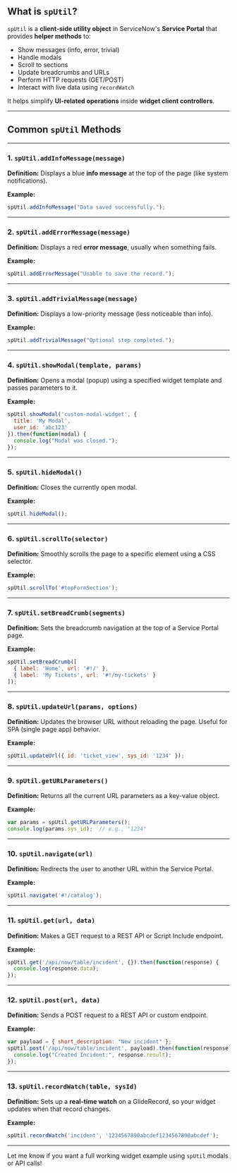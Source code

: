 
## **What is `spUtil`?**

`spUtil` is a **client-side utility object** in ServiceNow's **Service Portal** that provides **helper methods** to:
- Show messages (info, error, trivial)
- Handle modals
- Scroll to sections
- Update breadcrumbs and URLs
- Perform HTTP requests (GET/POST)
- Interact with live data using `recordWatch`

It helps simplify **UI-related operations** inside **widget client controllers**.

---

## **Common `spUtil` Methods**

---

### **1. `spUtil.addInfoMessage(message)`**

**Definition:** Displays a blue **info message** at the top of the page (like system notifications).

**Example:**
```javascript
spUtil.addInfoMessage("Data saved successfully.");
```

---

### **2. `spUtil.addErrorMessage(message)`**

**Definition:** Displays a red **error message**, usually when something fails.

**Example:**
```javascript
spUtil.addErrorMessage("Unable to save the record.");
```

---

### **3. `spUtil.addTrivialMessage(message)`**

**Definition:** Displays a low-priority message (less noticeable than info).

**Example:**
```javascript
spUtil.addTrivialMessage("Optional step completed.");
```

---

### **4. `spUtil.showModal(template, params)`**

**Definition:** Opens a modal (popup) using a specified widget template and passes parameters to it.

**Example:**
```javascript
spUtil.showModal('custom-modal-widget', {
  title: 'My Modal',
  user_id: 'abc123'
}).then(function(modal) {
  console.log("Modal was closed.");
});
```

---

### **5. `spUtil.hideModal()`**

**Definition:** Closes the currently open modal.

**Example:**
```javascript
spUtil.hideModal();
```

---

### **6. `spUtil.scrollTo(selector)`**

**Definition:** Smoothly scrolls the page to a specific element using a CSS selector.

**Example:**
```javascript
spUtil.scrollTo('#topFormSection');
```

---

### **7. `spUtil.setBreadCrumb(segments)`**

**Definition:** Sets the breadcrumb navigation at the top of a Service Portal page.

**Example:**
```javascript
spUtil.setBreadCrumb([
  { label: 'Home', url: '#!/' },
  { label: 'My Tickets', url: '#!/my-tickets' }
]);
```

---

### **8. `spUtil.updateUrl(params, options)`**

**Definition:** Updates the browser URL without reloading the page. Useful for SPA (single page app) behavior.

**Example:**
```javascript
spUtil.updateUrl({ id: 'ticket_view', sys_id: '1234' });
```

---

### **9. `spUtil.getURLParameters()`**

**Definition:** Returns all the current URL parameters as a key-value object.

**Example:**
```javascript
var params = spUtil.getURLParameters();
console.log(params.sys_id);  // e.g., "1234"
```

---

### **10. `spUtil.navigate(url)`**

**Definition:** Redirects the user to another URL within the Service Portal.

**Example:**
```javascript
spUtil.navigate('#!/catalog');
```

---

### **11. `spUtil.get(url, data)`**

**Definition:** Makes a GET request to a REST API or Script Include endpoint.

**Example:**
```javascript
spUtil.get('/api/now/table/incident', {}).then(function(response) {
  console.log(response.data);
});
```

---

### **12. `spUtil.post(url, data)`**

**Definition:** Sends a POST request to a REST API or custom endpoint.

**Example:**
```javascript
var payload = { short_description: "New incident" };
spUtil.post('/api/now/table/incident', payload).then(function(response) {
  console.log("Created Incident:", response.result);
});
```

---

### **13. `spUtil.recordWatch(table, sysId)`**

**Definition:** Sets up a **real-time watch** on a GlideRecord, so your widget updates when that record changes.

**Example:**
```javascript
spUtil.recordWatch('incident', '1234567890abcdef1234567890abcdef');
```

---

Let me know if you want a full working widget example using `spUtil` modals or API calls!
